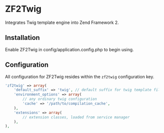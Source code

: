 ZF2Twig
=======

Integrates Twig template engine into Zend Framework 2.

Installation
------------

Enable ZF2Twig in config/application.config.php to begin using.

Configuration
-------------

All configuration for ZF2Twig resides within the `zf2twig` configuration key.

```php
'zf2twig' => array(
    'default_suffix' => 'twig', // default suffix for twig template files
    'environment_options' => array(
        // any ordinary twig configuration
        'cache' => '/path/to/compilation_cache',
    ),
    'extensions' => array(
        // extension classes, loaded from service manager
    ),
),
```
